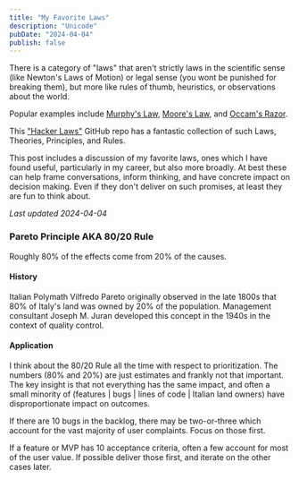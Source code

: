 ```yaml
---
title: "My Favorite Laws"
description: "Unicode"
pubDate: "2024-04-04"
publish: false
---
```


There is a category of "laws" that aren't strictly laws in the scientific sense
(like Newton's Laws of Motion) or legal sense (you wont be punished for breaking them), but more like rules of thumb, heuristics, or observations about the world.

Popular examples include [Murphy's Law](https://en.wikipedia.org/wiki/Murphy%27s_law), [Moore's Law](https://en.wikipedia.org/wiki/Moore%27s_law), and [Occam's Razor](https://en.wikipedia.org/wiki/Occam%27s_razor).

This ["Hacker Laws"](https://github.com/dwmkerr/hacker-laws) GitHub repo has a fantastic collection of such Laws, Theories, Principles, and Rules.

This post includes a discussion of my favorite laws, ones which I have found useful, particularly in my career, but also more broadly.
At best these can help frame conversations, inform thinking,
and have concrete impact on decision making.
Even if they don't deliver on such promises, at least they are fun to think about.

<em>Last updated 2024-04-04</em>

### Pareto Principle AKA 80/20 Rule

Roughly 80% of the effects come from 20% of the causes.

#### History

Italian Polymath Vilfredo Pareto originally observed in the late 1800s that 80% of Italy's land was owned by 20% of the population.
Management consultant Joseph M. Juran developed this concept in the 1940s in the context of quality control.

#### Application

I think about the 80/20 Rule all the time with respect to prioritization.
The numbers (80% and 20%) are just estimates and frankly not that important.
The key insight is that not everything has the same impact, and often a small minority of (features | bugs | lines of code | Italian land owners) have disproportionate impact on outcomes.

If there are 10 bugs in the backlog, there may be two-or-three which account for the vast majority of user complaints. Focus on those first.

If a feature or MVP has 10 acceptance criteria, often a few account for most of the user value. If possible deliver those first, and iterate on the other cases later.

###
